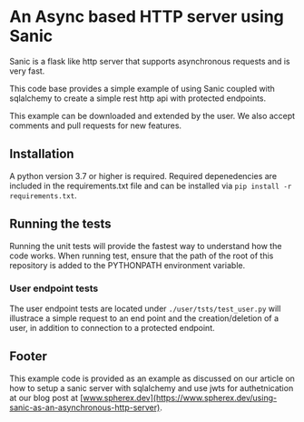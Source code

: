 # An Async based HTTP server using Sanic

Sanic is a flask like http server that supports asynchronous requests and is very fast.

This code base provides a simple example of using Sanic coupled with sqlalchemy to create a simple rest http api with protected endpoints.

This example can be downloaded and extended by the user. We also accept comments and pull requests for new features.

## Installation

A python version 3.7 or higher is required. Required depenedencies are included in the requirements.txt file and can be installed via `pip install -r requirements.txt`.

## Running the tests

Running the unit tests will provide the fastest way to understand how the code works. When running test, ensure that the path of the root of this repository is added to the PYTHONPATH environment variable.

### User endpoint tests

The user endpoint tests are located under `./user/tsts/test_user.py` will illustrace a simple request to an end point and the creation/deletion of a user, in addition to connection to a protected endpoint.

## Footer

This example code is provided as an example as discussed on our article on how to setup a sanic server with sqlalchemy and use jwts for authetnication at our blog post at [www.spherex.dev](https://www.spherex.dev/using-sanic-as-an-asynchronous-http-server).
